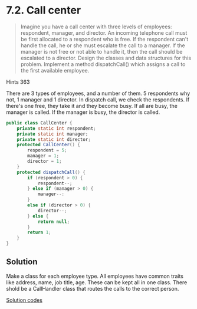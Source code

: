 # 7.2. Call center

> Imagine you have a call center with three levels of employees: respondent, manager, and director. An incoming telephone call must be first allocated to a respondent who is free. If the respondent can't handle the call, he or she must escalate the call to a manager. If the manager is not free or not able to handle it, then the call should be escalated to a director. Design the classes and data structures for this problem. Implement a method dispatchCall() which assigns a call to the first available employee.

Hints 363

There are 3 types of employees, and a number of them. 5 respondents why not, 1 manager and 1 director. In dispatch call, we check the respondents. If there's one free, they take it and they become busy. If all are busy, the manager is called. If the manager is busy, the director is called.

```java
public class CallCenter {
    private static int respondent;
    private static int manager;
    private static int director;
    protected CallCenter() {
        respondent = 5;
        manager = 1;
        director = 1;
    }
    protected dispatchCall() {
        if (respondent > 0) {
            respondent--;
        } else if (manager > 0) {
            manager--:
        }
        else if (director > 0) {
            director--;
        } else {
            return null;
        }
        return 1;
    }
}
```

## Solution

Make a class for each employee type. All employees have common traits like address, name, job title, age. These can be kept all in one class. There shold be a CallHandler class that routes the calls to the correct person.

[Solution codes](https://github.com/careercup/CtCI-6th-Edition/tree/master/Java/Ch%2007.%20Object-Oriented%20Design/Q7_02_Call_Center)